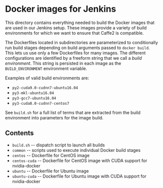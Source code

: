 # Docker images for Jenkins

This directory contains everything needed to build the Docker images that are used in our Jenkins setup. These images provide a variety of build environments for which we want to ensure that Caffe2 is compatible.

The Dockerfiles located in subdirectories are parameterized to conditionally run build stages depending on build arguments passed to `docker build`. This lets us use only a few Dockerfiles for many images. The different configurations are identified by a freeform string that we call a _build environment_. This string is persisted in each image as the `BUILD_ENVIRONMENT` environment variable.

Examples of valid build environments are:

* `py2-cuda9.0-cudnn7-ubuntu16.04`
* `py3-mkl-ubuntu16.04`
* `py3-gcc7-ubuntu16.04`
* `py3-cuda8.0-cudnn7-centos7`

See `build.sh` for a full list of terms that are extracted from the build environment into parameters for the image build.

## Contents

* `build.sh` -- dispatch script to launch all builds
* `common` -- scripts used to execute individual Docker build stages
* `centos` -- Dockerfile for CentOS image
* `centos-cuda` -- Dockerfile for CentOS image with CUDA support for nvidia-docker
* `ubuntu` -- Dockerfile for Ubuntu image
* `ubuntu-cuda` -- Dockerfile for Ubuntu image with CUDA support for nvidia-docker

